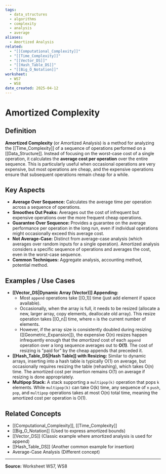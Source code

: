 ```yaml
---
tags:
  - data_structures
  - algorithms
  - complexity
  - analysis
  - average
aliases:
  - Amortized Analysis
related:
  - "[[Computational_Complexity]]"
  - "[[Time_Complexity]]"
  - "[[Vector_DS]]"
  - "[[Hash_Table_DS]]"
  - "[[Big_O_Notation]]"
worksheet:
  - WS7
  - WS8
date_created: 2025-04-12
---
```

# Amortized Complexity

## Definition

**Amortized Complexity** (or Amortized Analysis) is a method for analyzing the [[Time_Complexity]] of a sequence of operations performed on a [[Data_Structure]]. Instead of focusing on the worst-case cost of a single operation, it calculates the **average cost per operation** over the entire sequence. This is particularly useful when occasional operations are very expensive, but most operations are cheap, and the expensive operations ensure that subsequent operations remain cheap for a while.

## Key Aspects

- **Average Over Sequence:** Calculates the average time per operation across a sequence of operations.
- **Smoothes Out Peaks:** Averages out the cost of infrequent but expensive operations over the more frequent cheap operations.
- **Guarantee Over Sequence:** Provides a guarantee on the average performance per operation in the long run, even if individual operations might occasionally exceed this average cost.
- **Not Average-Case:** Distinct from average-case analysis (which averages over random inputs for a single operation). Amortized analysis considers a specific sequence of operations and averages the cost, even in the worst-case sequence.
- **Common Techniques:** Aggregate analysis, accounting method, potential method.

## Examples / Use Cases

- **[[Vector_DS|Dynamic Array (Vector)]] Appending:**
    - Most `append` operations take [[O_1]] time (just add element if space available).
    - Occasionally, when the array is full, it needs to be resized (allocate a new, larger array, copy elements, deallocate old array). This resize operation takes [[O_n]] time, where `n` is the current number of elements.
    - However, if the array size is consistently doubled during resizing ([[Geometric_Expansion]]), the expensive O(n) resizes happen infrequently enough that the *amortized* cost of each `append` operation over a long sequence averages out to **O(1)**. The cost of resizing is "paid for" by the cheap appends that preceded it.
- **[[Hash_Table_DS|Hash Table]] with Resizing:** Similar to dynamic arrays, inserting into a hash table is typically O(1) on average, but occasionally requires resizing the table (rehashing), which takes O(n) time. The amortized cost per insertion remains O(1) on average if resizing is done appropriately.
- **Multipop Stack:** A stack supporting a `multipop(k)` operation that pops `k` elements. While `multipop(k)` can take O(k) time, any sequence of `n` `push`, `pop`, and `multipop` operations takes at most O(n) total time, meaning the amortized cost per operation is O(1).

## Related Concepts
- [[Computational_Complexity]], [[Time_Complexity]]
- [[Big_O_Notation]] (Used to express amortized bounds)
- [[Vector_DS]] (Classic example where amortized analysis is used for append)
- [[Hash_Table_DS]] (Another common example for insertion)
- Average-Case Analysis (Different concept)

---
**Source:** Worksheet WS7, WS8